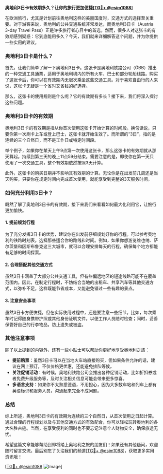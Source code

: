 **奥地利3日卡有效期多久？让你的旅行更加便捷[[TG💪+ @esim1088](https://t.me/s/esim1088)]**

在欧洲旅行，尤其是计划前往奥地利这样的美丽国度时，交通方式的选择至关重要。对于游客来说，奥地利的公共交通系统非常发达，而奥地利3日卡（Austria 3-day Travel Pass）正是许多旅行者心目中的首选。然而，很多人对这张卡的有效期感到疑惑：它到底能用多久？今天，我们就来详细解答这个问题，并为你提供一些实用的建议。

### 奥地利3日卡是什么？

首先，让我们简单了解一下奥地利3日卡。这张卡是奥地利铁路公司（ÖBB）推出的一种交通工具通票，适用于奥地利境内的所有火车、巴士和部分轮船线路。购买了这张卡后，你可以在有效期内无限次乘坐这些交通工具。对于喜欢自由行的人来说，这张卡无疑是一个省时又省钱的好选择。

那么，这张卡的使用规则是什么呢？它的有效期有多长？接下来，我们将深入探讨这些问题。

### 奥地利3日卡的有效期

奥地利3日卡的有效期是指从你首次使用这张卡开始计算的时间段。换句话说，只要你第一次刷卡上车或登上巴士，这张卡就开始生效了。而所谓的“3日”，指的是连续的三个自然日，而不是工作日或特定时间段。

举个例子，如果你在某天上午9点第一次使用这张卡，那么这张卡的有效期就从那天算起，持续到第三天的晚上11点59分结束。需要注意的是，即使你在第一天只使用了一次交通工具，整个有效期依然按照3天计算。

此外，这张卡的购买日期并不影响其有效期的计算。无论你是在出发前几周还是当天购买，只要你在规定时间内完成首次使用，就能享受到完整的3天服务时间。

### 如何充分利用3日卡？

既然了解了奥地利3日卡的有效期，接下来我们来看看如何最大化利用它，让旅行更加愉快。

#### 1. 提前规划行程

为了充分发挥3日卡的优势，建议你在出发前仔细规划好你的行程。可以参考奥地利的铁路时刻表，选择那些适合你的路线和时间。例如，如果你想游览维也纳、萨尔茨堡和因斯布鲁克这三大城市，就可以合理安排每天的行程，确保每个地方都能有足够的时间探索。

#### 2. 合理搭配其他交通方式

虽然3日卡涵盖了大部分公共交通工具，但有些偏远地区的短途线路可能不在覆盖范围内。因此，在制定行程时，不妨结合当地的出租车、共享汽车等其他交通方式，以弥补不足。这样既能节省成本，又能避免错过一些有趣的景点。

#### 3. 注意安全事项

虽然3日卡方便快捷，但在实际使用过程中，还是要注意一些细节。比如，每次乘车时记得随身携带护照或其他身份证明文件，以便工作人员随时检查；同时，妥善保管好自己的行李物品，防止遗失或被盗。

### 其他注意事项

除了以上提到的内容外，还有一些小贴士可以帮助你更好地享受奥地利之旅：

- **提前购票**：虽然3日卡可以在当地火车站直接购买，但如果条件允许的话，建议在网上预订，不仅价格更优惠，还能避免排队等候。
- **关注促销活动**：有时候，奥地利铁路公司会推出各种促销活动，比如折扣券或者免费升级服务等，及时关注相关信息可能会带来更多惊喜。
- **多语言支持**：如果你不太熟悉德语，不用担心，因为大多数车站和列车上都有英语标识和服务人员，沟通起来完全不成问题。

### 总结

综上所述，奥地利3日卡的有效期为连续的三个自然日，从首次使用之日起计算。通过合理的行程规划以及与其他交通方式的有效配合，你可以轻松玩转奥地利的各大名胜古迹。当然，在享受便利的同时也不要忘记注意个人财物安全，确保旅途无忧。

希望这篇文章能够帮助到即将踏上奥地利之旅的朋友们！如果还有其他疑问，欢迎随时留言交流。最后别忘了关注我们的频道[[TG💪+ @esim1088](https://t.me/s/esim1088)]，获取更多实用资讯哦！

[[TG💪+ @esim1088](https://t.me/s/esim1088) ![Image](https://i.postimg.cc/4NQfJmqS/Snipaste-2025-05-13-00-14-12.png)]